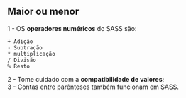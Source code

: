 ## Maior ou menor ##

1 - OS <b>operadores numéricos</b> do SASS são: <br>

    + Adição
    - Subtração
    * multiplicação
    / Divisão
    % Resto

2 - Tome cuidado com a <b>compatibilidade de valores</b>; <br>
3 - Contas entre parênteses também funcionam em SASS.